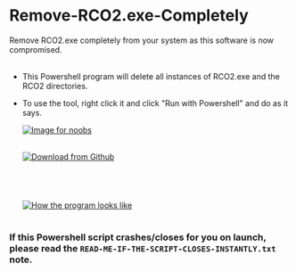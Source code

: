 # Remove-RCO2.exe-Completely
Remove RCO2.exe completely from your system as this software is now compromised.<br><br>
- This Powershell program will delete all instances of RCO2.exe and the RCO2 directories.

- To use the tool, right click it and click "Run with Powershell" and do as it says.
<ul><a href="https://cdn.discordapp.com/attachments/753561208073879642/1114871401896226906/MHJ5cgtGjl.webp">
  <img src="https://cdn.discordapp.com/attachments/753561208073879642/1114871401896226906/MHJ5cgtGjl.webp" alt="Image for noobs" style="cursor:pointer;"/>
</a><br><br></ul>
<ul><a href="https://github.com/Knewest/Remove-RCO2.exe-Completely/releases/">
  <img src="https://cdn.discordapp.com/attachments/753561208073879642/1110739988712271873/DownloadButtonFromGithub.webp" alt="Download from Github" style="cursor:pointer;"/>
</a></ul>

#         
<br>
<ul><a href="https://cdn.discordapp.com/attachments/1116290604507344936/1155012193511813250/tkAAB4uuIF.webp">
  <img src="https://cdn.discordapp.com/attachments/1116290604507344936/1155012193511813250/tkAAB4uuIF.webp" alt="How the program looks like" style="cursor:pointer;"/>
</a></ul>

#         

### If this Powershell script crashes/closes for you on launch, please read the `READ-ME-IF-THE-SCRIPT-CLOSES-INSTANTLY.txt` note.
